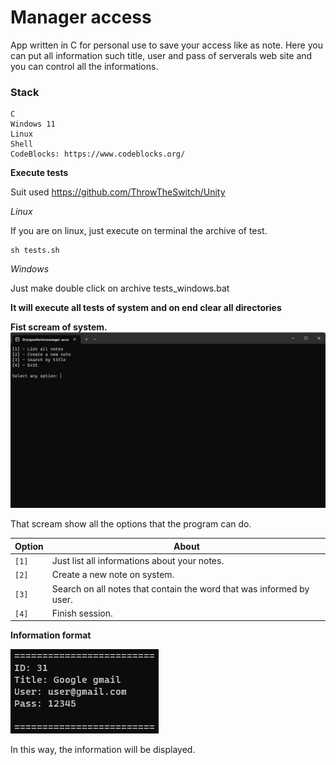 # Manager access
App written in C for personal use to save your access like as note.
Here you can put all information such title, user and pass of serverals web site and you can control all the informations.

### Stack
```
C
Windows 11
Linux
Shell
CodeBlocks: https://www.codeblocks.org/
```

**Execute tests**

Suit used
https://github.com/ThrowTheSwitch/Unity

*Linux*

If you are on linux, just execute on terminal the archive of test.

```shell
sh tests.sh
```

*Windows*

Just make double click on archive tests_windows.bat

**It will execute all tests of system and on end clear all directories**

**Fist scream of system.**
![This is first scream of app](./accets/001.png)

That scream show all the options that the program can do.

Option | About
-------|------
`[1]`  | Just list all informations about your notes.
`[2]`  | Create a new note on system.
`[3]`  | Search on all notes that contain the word that was informed by user.
`[4]`  | Finish session. 

**Information format**

![This is information format](./accets/002.png)

In this way, the information will be displayed.
